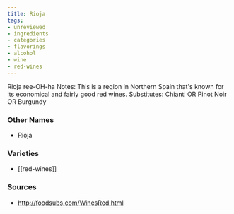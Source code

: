 ```yaml
---
title: Rioja
tags:
- unreviewed
- ingredients
- categories
- flavorings
- alcohol
- wine
- red-wines
---
```

Rioja ree-OH-ha Notes: This is a region in Northern Spain that's known for its economical and fairly good red wines. Substitutes: Chianti OR Pinot Noir OR Burgundy

### Other Names

* Rioja

### Varieties

* [[red-wines]]

### Sources
* http://foodsubs.com/WinesRed.html
